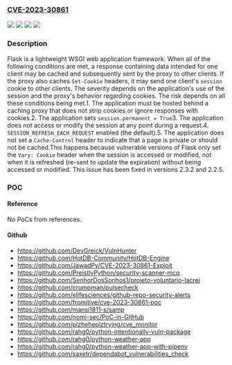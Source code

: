 ### [CVE-2023-30861](https://cve.mitre.org/cgi-bin/cvename.cgi?name=CVE-2023-30861)
![](https://img.shields.io/static/v1?label=Product&message=flask&color=blue)
![](https://img.shields.io/static/v1?label=Version&message=%3C%202.2.5%20&color=brightgreen)
![](https://img.shields.io/static/v1?label=Version&message=%3E%3D%202.3.0%2C%20%3C%202.3.2%20&color=brightgreen)
![](https://img.shields.io/static/v1?label=Vulnerability&message=CWE-539%3A%20Use%20of%20Persistent%20Cookies%20Containing%20Sensitive%20Information&color=brightgreen)

### Description

Flask is a lightweight WSGI web application framework. When all of the following conditions are met, a response containing data intended for one client may be cached and subsequently sent by the proxy to other clients. If the proxy also caches `Set-Cookie` headers, it may send one client's `session` cookie to other clients. The severity depends on the application's use of the session and the proxy's behavior regarding cookies. The risk depends on all these conditions being met.1. The application must be hosted behind a caching proxy that does not strip cookies or ignore responses with cookies.2. The application sets `session.permanent = True`3. The application does not access or modify the session at any point during a request.4. `SESSION_REFRESH_EACH_REQUEST` enabled (the default).5. The application does not set a `Cache-Control` header to indicate that a page is private or should not be cached.This happens because vulnerable versions of Flask only set the `Vary: Cookie` header when the session is accessed or modified, not when it is refreshed (re-sent to update the expiration) without being accessed or modified. This issue has been fixed in versions 2.3.2 and 2.2.5.

### POC

#### Reference
No PoCs from references.

#### Github
- https://github.com/DevGreick/VulnHunter
- https://github.com/HotDB-Community/HotDB-Engine
- https://github.com/JawadPy/CVE-2023-30861-Exploit
- https://github.com/PreistlyPython/security-scanner-mcp
- https://github.com/SenhorDosSonhos1/projeto-voluntario-lacrei
- https://github.com/crumpman/pulsecheck
- https://github.com/elifesciences/github-repo-security-alerts
- https://github.com/fromitive/cve-2023-30861-poc
- https://github.com/mansi1811-s/samp
- https://github.com/nomi-sec/PoC-in-GitHub
- https://github.com/plzheheplztrying/cve_monitor
- https://github.com/rahg0/python-intentionally-vuln-package
- https://github.com/rahg0/python-weather-app
- https://github.com/rahg0/python-weather-app-with-pipenv
- https://github.com/saxetr/dependabot_vulnerabilities_check

